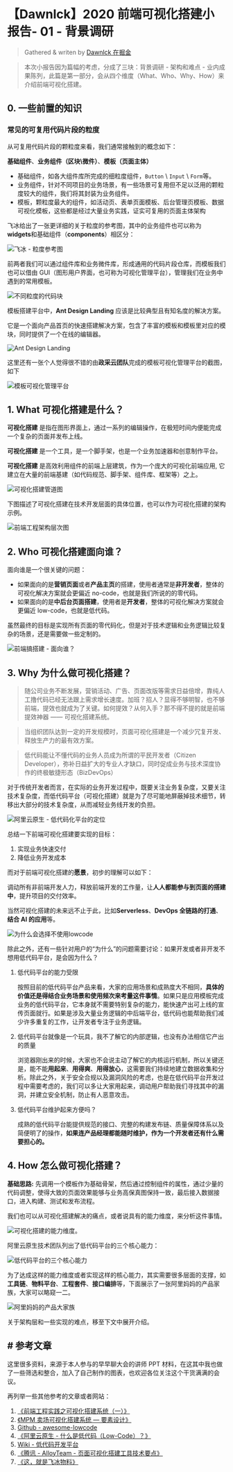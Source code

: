 # 【Dawnlck】2020 前端可视化搭建小报告- 01 - 背景调研

> Gathered & writen by [Dawnlck 在掘金][author]

> 本次小报告因为篇幅的考虑，分成了三块：背景调研 - 架构和难点 - 业内成果陈列，此篇是第一部分，会从四个维度（What、Who、Why、How）来介绍前端可视化搭建。

## 0. 一些前置的知识

### 常见的可复用代码片段的粒度

从可复用代码片段的颗粒度来看，我们通常接触到的概念如下：

**基础组件**、**业务组件（区块\微件）**、**模板（页面主体）**

- 基础组件，如各大组件库所完成的细粒度组件，`Button` \ `Input` \ `Form`等。
- 业务组件，针对不同项目的业务场景，有一些场景可复用但不足以泛用的颗粒度较大的组件，我们将其封装为业务组件。
- 模板，颗粒度最大的组件，如活动页、表单页面模板、后台管理页模板、数据可视化模板，这些都是经过大量业务实践，证实可复用的页面主体架构

飞冰给出了一张更详细的关于粒度的参考图，其中的业务组件也可以称为 **widgets**和基础组件（**components**）相区分：

![飞冰 - 粒度参考图](img/VisualConstruction2020_basic.22-25-11.png)

前两者我们可以通过组件库和业务微件库，形成通用的代码片段仓库，而模板我们也可以借由 GUI（图形用户界面，也可称为可视化管理平台），管理我们在业务中遇到的常用模板。

![不同粒度的代码块](img/visualConstruction2020.23-22-49.png)

模板搭建平台中，**Ant Design Landing** 应该是比较典型且有知名度的解决方案。

它是一个面向产品首页的快速搭建解决方案，包含了丰富的模板和模板里对应的模块，同时提供了一个在线的编辑器。

![Ant Design Landing](img/VisualConstruction2020_basic.15-51-50.png)

这里还有一张个人觉得很不错的由**政采云团队**完成的模板可视化管理平台的截图，如下

![模板可视化管理平台](img/visualConstruction2020.22-51-10.png)

## 1. What 可视化搭建是什么？

**可视化搭建** 是指在图形界面上，通过一系列的编辑操作，在极短时间内便能完成一个复杂的页面并发布上线。

**可视化搭建** 是一个工具，是一个脚手架，也是一个业务加速器和创意制作平台。

**可视化搭建** 是高效利用组件的前端上层建筑，作为一个庞大的可视化前端应用, 它建立在大量的前端基建（如代码规范、脚手架、组件库、框架等）之上。

![可视化搭建管道图](img/VisualConstruction2020_basic.00-16-50.png)

下图描述了可视化搭建在技术开发层面的具体位置，也可以作为可视化搭建的架构示例。

![前端工程架构层次图](img/visualConstruction2020.22-43-53.png)

## 2. Who 可视化搭建面向谁？

面向谁是一个很关键的问题：

- 如果面向的是**营销页面**或者**产品主页**的搭建，使用者通常是**非开发者**，整体的可视化解决方案就会更偏近 no-code，也就是我们所说的的零代码。
- 如果面向的是**中后台页面搭建**，使用者是**开发者**，整体的可视化解决方案就会更偏近 low-code，也就是低代码。

虽然最终的目标是实现所有页面的零代码化，但是对于技术逻辑和业务逻辑比较复杂的场景，还是需要做一些定制的。

![前端搞搭建 - 面向谁？](img/VisualConstruction2020_basic.16-38-18.png)

## 3. Why 为什么做可视化搭建？

> 随公司业务不断发展，营销活动、广告、页面改版等需求日益倍增，靠纯人工撸代码已经无法跟上需求增长速度。加班？招人？显得不够明智，也不够前端，提效也就成为了关键。如何提效？从何入手？那不得不提的就是前端提效神器 —— 可视化搭建系统。

> 当组织团队达到一定的开发规模时，页面可视化搭建是一个减少冗复开发、释放生产力的最有效方案。

> 低代码能让不懂代码的业务人员成为所谓的平民开发者（Citizen Developer），弥补日益扩大的专业人才缺口，同时促成业务与技术深度协作的终极敏捷形态（BizDevOps）

对于传统开发者而言，在实际的业务开发过程中，既要关注业务复杂度，又要关注技术复杂度，而低代码平台（可视化搭建）就是为了尽可能地屏蔽掉技术细节，转移出大部分的技术复杂度，从而减轻业务线开发的负担。

![阿里云原生 - 低代码化平台的定位](img/VisualConstruction2020_basic.19-18-01.png)

总结一下前端可视化搭建要实现的目标：

1. 实现业务快速交付
2. 降低业务开发成本

而对于前端可视化搭建的**愿景**，初步的理解可以如下：

调动所有非前端开发人力，释放前端开发的工作量，让**人人都能参与到页面的搭建中**，提升项目的交付效率。

当然可视化搭建的未来远不止于此，比如**Serverless**、**DevOps 全链路的打通**、**结合 AI 的应用**等。

![为什么会选择不使用lowcode](img/VisualConstruction2020_basic.19-52-27.png)

除此之外，还有一些针对用户的“为什么”的问题需要讨论：如果开发或者非开发不想用低代码平台，是会因为什么？

1. 低代码平台的能力受限

   按照目前的低代码平台产品来看，大家的应用场景和成熟度大不相同，**具体的价值还是得结合业务场景和使用频次来考量这件事情**。如果只是应用模板完成业务的低代码平台，它本身就不需要特别复杂的能力，能快速产出可上线的宣传页面就行。如果是涉及大量业务逻辑的中后端平台，低代码也能帮助我们减少许多重复的工作，让开发者专注于业务逻辑。

2. 低代码平台就像是一个玩具，我不了解它的内部逻辑，也没有办法相信它产出的质量

   浏览器刚出来的时候，大家也不会说主动了解它的内核运行机制，所以关键还是，能不能**用起来**、**用得爽**、**用得放心**，这需要我们持续地建立数据收集和分析。除此之外，关于安全合规以及漏洞风险的考虑，也是在低代码平台开发过程中需要考虑的，我们可以多让大家用起来，调动用户帮助我们寻找其中的漏洞，并建立安全机制，防止有人恶意攻击。

3. 低代码平台维护起来方便吗？

   成熟的低代码平台能提供规范的接口、完整的构建发布链、质量保障体系以及简便明了的操作，**如果连产品经理都能随时维护，作为一个开发者还有什么需要担心的。**

## 4. How 怎么做可视化搭建？

**基础思路:** 先调用一个模板作为基础骨架，然后通过控制组件的属性，通过少量的代码调整，使得大致的页面效果能够与业务高保真图保持一致，最后接入数据接口，进入构建、测试和发布流程。

我们也可以从可视化搭建解决的痛点，或者说具有的能力维度，来分析这件事情。

![可视化搭建的能力维度](img/visualConstruction2020.23-51-46.png)。

阿里云原生技术团队列出了低代码平台的三个核心能力：

![低代码平台的三个核心能力](https://p3-juejin.byteimg.com/tos-cn-i-k3u1fbpfcp/7e0ffe73c5024b869a5c205a88310dfb~tplv-k3u1fbpfcp-zoom-1.image?imageslim)

为了达成这样的能力维度或者实现这样的核心能力，其实需要很多层面的支撑，如**工具链**、**物料平台**、**工程套件**、**接口编排**等，下面展示了一张阿里妈妈的产品家族，大家可以略窥一二。

![阿里妈妈的产品大家族](img/VisualConstruction2020_basic.16-14-01.png)

关于架构层和一些实现的难点，移至下文中展开介绍。

## # 参考文章

这里很多资料，来源于本人参与的早早聊大会的讲师 PPT 材料，在这其中我也做了一些筛选和整合，加入了自己制作的图表，也欢迎各位关注这个干货满满的会议。

再列举一些其他参考的文章或者网站：

1. [《前端工程实践之可视化搭建系统（一）》][doc_01]
2. [《MPM 卖场可视化搭建系统 — 要素设计》][doc_02]
3. [Github - awesome-lowcode][awesome-lowcode]
4. [《阿里云原生 - 什么是低代码（Low-Code）？》][aliyun-lowcode]
5. [Wiki - 低代码开发平台][wiki-lowcode]
6. [《腾讯 - AlloyTeam - 页面可视化搭建工具技术要点》][alloyteam]
7. [《这，就是飞冰物料》][feibing]

[author]: https://juejin.cn/user/1028798614345032
[awesome-lowcode]: https://github.com/taowen/awesome-lowcode
[doc_01]: https://mp.weixin.qq.com/s/tPcIXCCQkdSXr_gTi8KT6A
[doc_02]: https://mp.weixin.qq.com/s?__biz=MzI5NjIzNjA1Nw==&mid=2247484054&idx=1&sn=f56e55e4dfdcea481e7881f9201f0c3b&chksm=ec4627e0db31aef6459de3c83e3bb320d2d7bc395de2a0aa5d595168de9d1f505099cb6374be&scene=178&cur_album_id=1581972507954315265#rd
[aliyun-lowcode]: https://juejin.cn/post/6900791928477417480
[wiki-lowcode]: https://zh.wikipedia.org/zh-cn/%E4%BD%8E%E7%A8%8B%E5%BC%8F%E7%A2%BC%E9%96%8B%E7%99%BC%E5%B9%B3%E5%8F%B0
[alloyteam]: http://www.alloyteam.com/2019/07/h5-build-tool-pipeline/
[feibing]: https://juejin.cn/post/6844903744652443661
